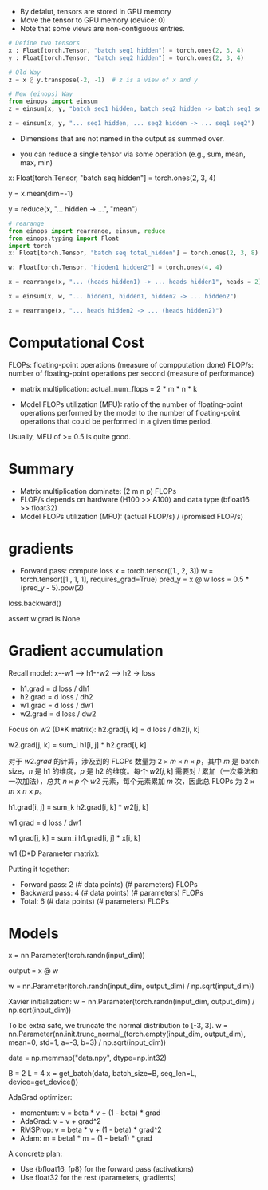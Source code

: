 - By defalut, tensors are stored in GPU memory
- Move the tensor to GPU memory (device: 0)
- Note that some views are non-contiguous entries.

```python
# Define two tensors
x : Float[torch.Tensor, "batch seq1 hidden"] = torch.ones(2, 3, 4)
y : Float[torch.Tensor, "batch seq2 hidden"] = torch.ones(2, 3, 4)

# Old Way
z = x @ y.transpose(-2, -1)  # z is a view of x and y

# New (einops) Way
from einops import einsum
z = einsum(x, y, "batch seq1 hidden, batch seq2 hidden -> batch seq1 seq2")

z = einsum(x, y, "... seq1 hidden, ... seq2 hidden -> ... seq1 seq2")
```

- Dimensions that are not named in the output as summed over.

- you can reduce a single tensor via some operation (e.g., sum, mean, max, min)

x: Float[torch.Tensor, "batch seq hidden"] = torch.ones(2, 3, 4)

y = x.mean(dim=-1)

y = reduce(x, "... hidden -> ...", "mean")

```python
# rearange
from einops import rearrange, einsum, reduce
from einops.typing import Float
import torch
x: Float[torch.Tensor, "batch seq total_hidden"] = torch.ones(2, 3, 8)

w: Float[torch.Tensor, "hidden1 hidden2"] = torch.ones(4, 4)

x = rearrange(x, "... (heads hidden1) -> ... heads hidden1", heads = 2)

x = einsum(x, w, "... hidden1, hidden1, hidden2 -> ... hidden2")

x = rearrange(x, "... heads hidden2 -> ... (heads hidden2)")
```

# Computational Cost
FLOPs: floating-point operations (measure of compputation done)
FLOP/s: number of floating-point operations per second (measure of performance)

- matrix multiplication: actual_num_flops = 2 * m * n * k

- Model FLOPs utilization (MFU): ratio of the number of floating-point operations performed by the model to the number of floating-point operations that could be performed in a given time period. 

Usually, MFU of >= 0.5 is quite good.

# Summary
- Matrix multiplication dominate: (2 m n p) FLOPs
- FLOP/s depends on hardware (H100 >> A100) and data type (bfloat16 >> float32)
- Model FLOPs utilization (MFU): (actual FLOP/s) / (promised FLOP/s)

# gradients
- Forward pass: compute loss
x = torch.tensor([1., 2, 3])
w = torch.tensor([1., 1, 1], requires_grad=True)
pred_y = x @ w
loss = 0.5 * (pred_y - 5).pow(2)

loss.backward()

assert w.grad is None


# Gradient accumulation

Recall model: x--w1 --> h1--w2 --> h2 -> loss

- h1.grad = d loss / dh1
- h2.grad = d loss / dh2
- w1.grad = d loss / dw1
- w2.grad = d loss / dw2

Focus on w2 (D*K matrix):
h2.grad[i, k] = d loss / dh2[i, k]

w2.grad[j, k] = sum_i h1[i, j] * h2.grad[i, k]

对于 $w2.grad$ 的计算，涉及到的 FLOPs 数量为 $2 \times m \times n \times p$，其中 $m$ 是 batch size，$n$ 是 h1 的维度，$p$ 是 h2 的维度。每个 $w2[j, k]$ 需要对 $i$ 累加（一次乘法和一次加法），总共 $n \times p$ 个 $w2$ 元素，每个元素累加 $m$ 次，因此总 FLOPs 为 $2 \times m \times n \times p$。

h1.grad[i, j] = sum_k h2.grad[i, k] * w2[j, k]


w1.grad = d loss / dw1

w1.grad[j, k] = sum_i h1.grad[i, j] * x[i, k]

w1 (D*D Parameter matrix):


Putting it together:
- Forward pass: 2 (# data points) (# parameters) FLOPs
- Backward pass: 4 (# data points) (# parameters) FLOPs
- Total: 6 (# data points) (# parameters) FLOPs

# Models

x = nn.Parameter(torch.randn(input_dim))

output = x @ w

w = nn.Parameter(torch.randn(input_dim, output_dim) / np.sqrt(input_dim))

Xavier initialization: w = nn.Parameter(torch.randn(input_dim, output_dim) / np.sqrt(input_dim))

To be extra safe, we truncate the normal distribution to [-3, 3].
w = nn.Parameter(nn.init.trunc_normal_(torch.empty(input_dim, output_dim), mean=0, std=1, a=-3, b=3) / np.sqrt(input_dim))


data = np.memmap("data.npy", dtype=np.int32)

B = 2
L = 4
x = get_batch(data, batch_size=B, seq_len=L, device=get_device())

AdaGrad optimizer:

- momentum: v = beta * v + (1 - beta) * grad
- AdaGrad: v = v + grad^2
- RMSProp: v = beta * v + (1 - beta) * grad^2
- Adam: m = beta1 * m + (1 - beta1) * grad


A concrete plan:
- Use {bfloat16, fp8} for the forward pass (activations)
- Use float32 for the rest (parameters, gradients)